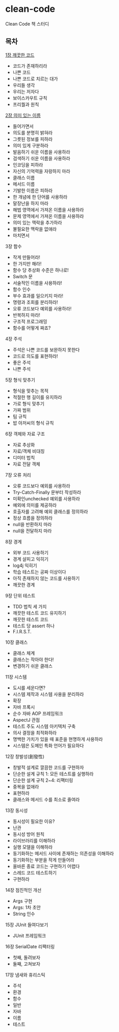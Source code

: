 # clean-code

Clean Code 책 스터디

## 목차

[1장 깨끗한 코드](Chapter01.md)
* 코드가 존재하리라
* 나쁜 코드
* 나쁜 코드로 치르는 대가
* 우리들 생각
* 우리는 저자다
* 보이스카우트 규칙
* 프리퀄과 원칙

[2장 의미 있는 이름](Chapter02.md)
* 들어가면서
* 의도를 분명히 밝혀라
* 그릇된 정보를 피하라
* 의미 있게 구분하라
* 발음하기 쉬운 이름을 사용하라
* 검색하기 쉬운 이름을 사용하라
* 인코딩을 피하라
* 자신의 기억력을 자랑하지 마라
* 클래스 이름
* 메서드 이름
* 기발한 이름은 피하라
* 한 개념에 한 단어를 사용하라
* 말장난을 하지 마라
* 해법 영역에서 가져온 이름을 사용하라
* 문제 영역에서 가져온 이름을 사용하라
* 의미 있는 맥락을 추가하라
* 불필요한 맥락을 없애라
* 마치면서

3장 함수
* 작게 만들어라!
* 한 가지만 해라!
* 함수 당 추상화 수준은 하나로!
* Switch 문
* 서술적인 이름을 사용하라!
* 함수 인수
* 부수 효과를 일으키지 마라!
* 명령과 조회를 분리하라!
* 오류 코드보다 예외를 사용하라!
* 반복하지 마라!
* 구조적 프로그래밍
* 함수를 어떻게 짜죠?

4장 주석
* 주석은 나쁜 코드를 보완하지 못한다
* 코드로 의도를 표현하라!
* 좋은 주석
* 나쁜 주석

5장 형식 맞추기
* 형식을 맞추는 목적
* 적절한 행 길이를 유지하라
* 가로 형식 맞추기
* 가짜 범위
* 팀 규칙
* 밥 아저씨의 형식 규칙

6장 객체와 자료 구조
* 자료 추상화
* 자료/객체 비대칭
* 디미터 법칙
* 자료 전달 객체

7장 오류 처리
* 오류 코드보다 예외를 사용하라
* Try-Catch-Finally 문부터 작성하라
* 미확인unchecked 예외를 사용하라
* 예외에 의미를 제공하라
* 호출자를 고려해 예외 클래스를 정의하라
* 정상 흐름을 정의하라
* null을 반환하지 마라
* null을 전달하지 마라

8장 경계
* 외부 코드 사용하기
* 경계 살피고 익히기
* log4j 익히기
* 학습 테스트는 공짜 이상이다
* 아직 존재하지 않는 코드를 사용하기
* 깨끗한 경계

9장 단위 테스트
* TDD 법칙 세 가지
* 깨끗한 테스트 코드 유지하기
* 깨끗한 테스트 코드
* 테스트 당 assert 하나
* F.I.R.S.T.

10장 클래스
* 클래스 체계
* 클래스는 작아야 한다!
* 변경하기 쉬운 클래스

11장 시스템
* 도시를 세운다면?
* 시스템 제작과 시스템 사용을 분리하라
* 확장
* 자바 프록시
* 순수 자바 AOP 프레임워크
* AspectJ 관점
* 테스트 주도 시스템 아키텍처 구축
* 의사 결정을 최적화하라
* 명백한 가치가 있을 때 표준을 현명하게 사용하라
* 시스템은 도메인 특화 언어가 필요하다

12장 창발성(創發性)
* 창발적 설계로 깔끔한 코드를 구현하자
* 단순한 설계 규칙 1: 모든 테스트를 실행하라
* 단순한 설계 규칙 2~4: 리팩터링
* 중복을 없애라
* 표현하라
* 클래스와 메서드 수를 최소로 줄여라

13장 동시성
* 동시성이 필요한 이유?
* 난관
* 동시성 방어 원칙
* 라이브러리를 이해하라
* 실행 모델을 이해하라
* 동기화하는 메서드 사이에 존재하는 의존성을 이해하라
* 동기화하는 부분을 작게 만들어라
* 올바른 종료 코드는 구현하기 어렵다
* 스레드 코드 테스트하기
* 구현하라

14장 점진적인 개선
* Args 구현
* Args: 1차 초안
* String 인수

15장 JUnit 들여다보기
* JUnit 프레임워크

16장 SerialDate 리팩터링
* 첫째, 돌려보자
* 둘째, 고쳐보자

17장 냄새와 휴리스틱
* 주석
* 환경
* 함수
* 일반
* 자바
* 이름
* 테스트
